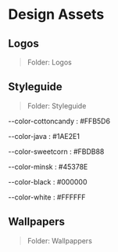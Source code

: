 Design Assets
=============


Logos
-----

> Folder: Logos


Styleguide
----------

> Folder: Styleguide

--color-cottoncandy : #FFB5D6

--color-java : #1AE2E1

--color-sweetcorn : #FBDB88

--color-minsk : #45378E

--color-black : #000000

--color-white : #FFFFFF


Wallpapers
----------

> Folder: Wallpappers
